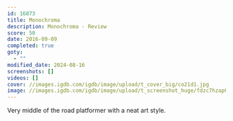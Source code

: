```yaml
---
id: 16873
title: Monochroma
description: Monochroma - Review
score: 50
date: 2016-09-09
completed: true
goty:
  - ""
modified_date: 2024-08-16
screenshots: []
videos: []
cover: //images.igdb.com/igdb/image/upload/t_cover_big/co21d1.jpg
image: //images.igdb.com/igdb/image/upload/t_screenshot_huge/fdzc7hzap6sffkpohoti.jpg
---
```

Very middle of the road platformer with a neat art style.